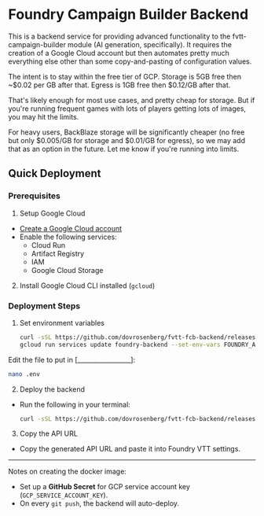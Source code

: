 # Foundry Campaign Builder Backend

This is a backend service for providing advanced functionality to the fvtt-campaign-builder module (AI generation, specifically).  It requires the creation of a Google Cloud account but then automates
pretty much everything else other than some copy-and-pasting of configuration values.

The intent is to stay within the free tier of GCP.  Storage is 5GB free then ~$0.02 per GB after that.  Egress is 1GB free then $0.12/GB after that.

That's likely enough for most use cases, and pretty cheap for storage.  But if you're running frequent games with lots of players getting lots of images, you may hit the limits.

For heavy users, BackBlaze storage will be significantly cheaper (no free but only $0.005/GB for storage and $0.01/GB for egress), so we may add that as an option in the future.  Let me know 
if you're running into limits. 

## Quick Deployment
### Prerequisites

1. Setup Google Cloud
  - [Create a Google Cloud account](https://console.cloud.google.com/)
  - Enable the following services:
    - Cloud Run
    - Artifact Registry
    - IAM
    - Google Cloud Storage

2. Install Google Cloud CLI installed (`gcloud`)

### Deployment Steps
1. Set environment variables
    ```sh
    curl -sSL https://github.com/dovrosenberg/fvtt-fcb-backend/releases/latest/download/env.template -o .env
    gcloud run services update foundry-backend --set-env-vars FOUNDRY_API_TOKEN=my-secret-token,AI_API_KEY=my-ai-api-key
    ```

  Edit the file to put in [_________________]:
  ```sh
  nano .env
  ```
  
2. Deploy the backend
  - Run the following in your terminal:
    ```sh
    curl -sSL https://github.com/dovrosenberg/fvtt-fcb-backend/releases/latest/download/deploy-gcp.sh | bash
    ```


3. Copy the API URL
  - Copy the generated API URL and paste it into Foundry VTT settings.

---------------

Notes on creating the docker image:
- Set up a **GitHub Secret** for GCP service account key (`GCP_SERVICE_ACCOUNT_KEY`).
- On every `git push`, the backend will auto-deploy.

